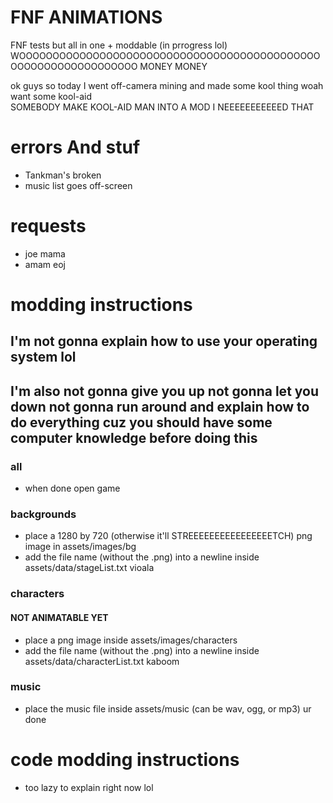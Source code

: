 # FNF ANIMATIONS

FNF tests but all in one + moddable (in prrogress lol) WOOOOOOOOOOOOOOOOOOOOOOOOOOOOOOOOOOOOOOOOOOOOOOOOOOOOOOOOOOOOOOOO MONEY MONEY

ok guys so today I went off-camera mining and made some kool thing woah<br>
want some kool-aid<br>
SOMEBODY MAKE KOOL-AID MAN INTO A MOD I NEEEEEEEEEEED THAT<br>

# errors And stuf
- Tankman's broken
- music list goes off-screen

# requests
- joe mama
- amam eoj

# modding instructions
## I'm not gonna explain how to use your operating system lol
## I'm also not gonna give you up not gonna let you down not gonna run around and explain how to do everything cuz you should have some computer knowledge before doing this

### all
- when done open game

### backgrounds
- place a 1280 by 720 (otherwise it'll STREEEEEEEEEEEEEEEETCH) png image in assets/images/bg
- add the file name (without the .png) into a newline inside assets/data/stageList.txt
vioala

### characters
#### NOT ANIMATABLE YET
- place a png image inside assets/images/characters
- add the file name (without the .png) into a newline inside assets/data/characterList.txt
kaboom

### music
- place the music file inside assets/music (can be wav, ogg, or mp3)
ur done

# code modding instructions
- too lazy to explain right now lol
